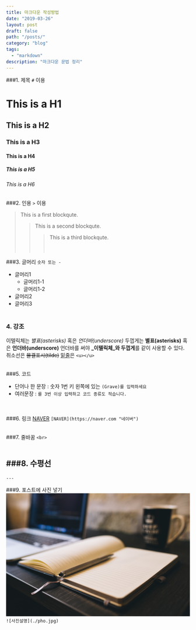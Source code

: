```yaml
---
title: 마크다운 작성방법
date: "2019-03-26"
layout: post
draft: false
path: "/posts/"
category: "blog"
tags:
  - "markdown"
description: "마크다운 문법 정리"
---
```


###1. 제목
`#` 이용
# This is a H1
## This is a H2
### This is a H3
#### This is a H4
##### This is a H5
###### This is a H6


###2. 인용
`>` 이용
> This is a first blockqute.
>> This is a second blockqute.
>>> This is a third blockqute.
<br><br><br>

###3. 글머리
`숫자 또는 -`
- 글머리1
  - 글머리1-1
  - 글머리1-2
- 글머리2
- 글머리3
<br><br>

### 4. 강조
이텔릭체는 *별표(asterisks)* 혹은 _언더바(underscore)_
두껍게는 **별표(asterisks)** 혹은 __언더바(underscore)__
언더바를 써야 **_이텔릭체_와 두껍게**를 같이 사용할 수 있다.
취소선은 ~~물결표시(tilde)~~
<u>밑줄</u>은 `<u></u>`
<br><br>

###5. 코드
 - 단어나 한 문장 : 숫자 1번 키 왼쪽에 있는 ```(Grave)를 입력하세요```
 - 여러문장 : `를 3번 이상 입력하고 코드 종류도 적습니다.`
<br><br><br>

###6. 링크
[NAVER](https://naver.com "네이버")
`[NAVER](https://naver.com "네이버")`
<br><br>

###7. 줄바꿈
`<br>`
<br><br>

###8. 수평선
---
`---`
<br>

###9. 포스트에 사진 넣기
![사진설명](./pho.jpg)<br>
`![사진설명](./pho.jpg)`
